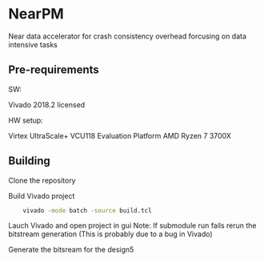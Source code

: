 # NearPM

Near data accelerator for crash consistency overhead forcusing on data intensive tasks

## Pre-requirements

SW:

Vivado 2018.2 licensed

HW setup:

Virtex UltraScale+ VCU118 Evaluation Platform
AMD Ryzen 7 3700X 


## Building

Clone the repository

Build Vivado project
```bash
	vivado -mode batch -source build.tcl
```

Lauch Vivado and open project in gui
Note: If submodule run fails rerun the bitstream generation (This is probably due to a bug in Vivado)

Generate the bitsream for the design5




